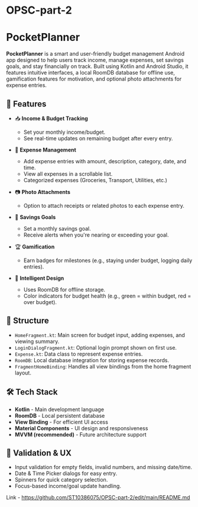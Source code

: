 # OPSC-part-2
# PocketPlanner

**PocketPlanner** is a smart and user-friendly budget management Android app designed to help users track income, manage expenses, set savings goals, and stay financially on track. Built using Kotlin and Android Studio, it features intuitive interfaces, a local RoomDB database for offline use, gamification features for motivation, and optional photo attachments for expense entries.

## 📱 Features

- 📥 **Income & Budget Tracking**  
  - Set your monthly income/budget.
  - See real-time updates on remaining budget after every entry.

- 💸 **Expense Management**
  - Add expense entries with amount, description, category, date, and time.
  - View all expenses in a scrollable list.
  - Categorized expenses (Groceries, Transport, Utilities, etc.)

- 📷 **Photo Attachments**  
  - Option to attach receipts or related photos to each expense entry.

- 🎯 **Savings Goals**
  - Set a monthly savings goal.
  - Receive alerts when you're nearing or exceeding your goal.

- 🏆 **Gamification**
  - Earn badges for milestones (e.g., staying under budget, logging daily entries).

- 🧠 **Intelligent Design**
  - Uses RoomDB for offline storage.
  - Color indicators for budget health (e.g., green = within budget, red = over budget).

## 📂 Structure

- `HomeFragment.kt`: Main screen for budget input, adding expenses, and viewing summary.
- `LoginDialogFragment.kt`: Optional login prompt shown on first use.
- `Expense.kt`: Data class to represent expense entries.
- `RoomDB`: Local database integration for storing expense records.
- `FragmentHomeBinding`: Handles all view bindings from the home fragment layout.

## 🛠️ Tech Stack

- **Kotlin** - Main development language
- **RoomDB** - Local persistent database
- **View Binding** - For efficient UI access
- **Material Components** - UI design and responsiveness
- **MVVM (recommended)** - Future architecture support

## 🧪 Validation & UX

- Input validation for empty fields, invalid numbers, and missing date/time.
- Date & Time Picker dialogs for easy entry.
- Spinners for quick category selection.
- Focus-based income/goal update handling.


Link - https://github.com/ST10386075/OPSC-part-2/edit/main/README.md

